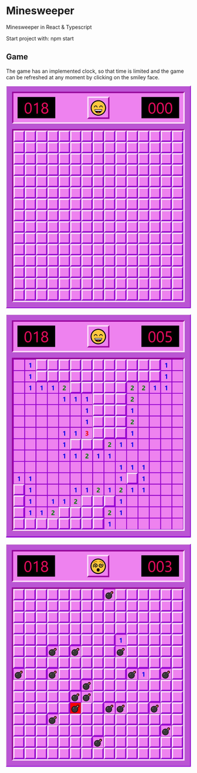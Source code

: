 # Minesweeper
Minesweeper in React &amp; Typescript

Start project with: npm start

## Game
The game has an implemented clock, so that time is limited and the game can be refreshed at any moment by clicking on the smiley face.

![Start](Screenshots/start.jpg)

![Start](Screenshots/game.jpg)

![Start](Screenshots/dead.jpg)
